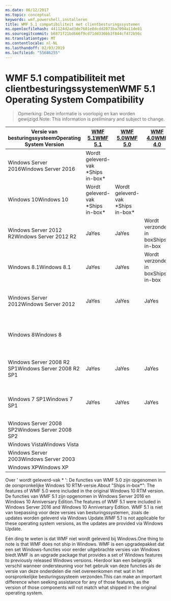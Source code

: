 ```yaml
---
ms.date: 06/12/2017
ms.topic: conceptual
keywords: wmf,powershell,installeren
title: WMF 5.1 compatibiliteit met clientbesturingssystemen
ms.openlocfilehash: 441124d2ad3de7601e8dcdd2073ba7094a11de81
ms.sourcegitcommit: b6871f21bd666f9cd71dd336bb3f844cf472b56c
ms.translationtype: MT
ms.contentlocale: nl-NL
ms.lasthandoff: 02/03/2019
ms.locfileid: "55686255"
---
```

# <a name="wmf-51-operating-system-compatibility"></a><span data-ttu-id="8833b-103">WMF 5.1 compatibiliteit met clientbesturingssystemen</span><span class="sxs-lookup"><span data-stu-id="8833b-103">WMF 5.1 Operating System Compatibility</span></span> #

> <span data-ttu-id="8833b-104">Opmerking: Deze informatie is voorlopig en kan worden gewijzigd.</span><span class="sxs-lookup"><span data-stu-id="8833b-104">Note: This information is preliminary and subject to change.</span></span>

| <span data-ttu-id="8833b-105">Versie van besturingssysteem</span><span class="sxs-lookup"><span data-stu-id="8833b-105">Operating System Version</span></span> | [<span data-ttu-id="8833b-106">WMF 5.1</span><span class="sxs-lookup"><span data-stu-id="8833b-106">WMF 5.1</span></span>](https://aka.ms/wmf51download) | [<span data-ttu-id="8833b-107">WMF 5.0</span><span class="sxs-lookup"><span data-stu-id="8833b-107">WMF 5.0</span></span>](https://aka.ms/wmf5download) | [<span data-ttu-id="8833b-108">WMF 4.0</span><span class="sxs-lookup"><span data-stu-id="8833b-108">WMF 4.0</span></span>](https://aka.ms/wmf4download) |  [<span data-ttu-id="8833b-109">WMF 3.0</span><span class="sxs-lookup"><span data-stu-id="8833b-109">WMF 3.0</span></span>](https://aka.ms/wmf3download) | [<span data-ttu-id="8833b-110">WMF 2.0</span><span class="sxs-lookup"><span data-stu-id="8833b-110">WMF 2.0</span></span>](https://aka.ms/wmf2download) |
| ------------------------ | ----------- | ----------- | ----------- | ------------ |  ------------- |
| <span data-ttu-id="8833b-111">Windows Server 2016</span><span class="sxs-lookup"><span data-stu-id="8833b-111">Windows Server 2016</span></span> | <span data-ttu-id="8833b-112">Wordt geleverd-vak \*</span><span class="sxs-lookup"><span data-stu-id="8833b-112">Ships in-box\*</span></span> |  |  |  |  |
| <span data-ttu-id="8833b-113">Windows 10</span><span class="sxs-lookup"><span data-stu-id="8833b-113">Windows 10</span></span> | <span data-ttu-id="8833b-114">Wordt geleverd-vak \*</span><span class="sxs-lookup"><span data-stu-id="8833b-114">Ships in-box\*</span></span> | <span data-ttu-id="8833b-115">Wordt geleverd-vak \*</span><span class="sxs-lookup"><span data-stu-id="8833b-115">Ships in-box\*</span></span>  | | | |
| <span data-ttu-id="8833b-116">Windows Server 2012 R2</span><span class="sxs-lookup"><span data-stu-id="8833b-116">Windows Server 2012 R2</span></span>| <span data-ttu-id="8833b-117">Ja</span><span class="sxs-lookup"><span data-stu-id="8833b-117">Yes</span></span> | <span data-ttu-id="8833b-118">Ja</span><span class="sxs-lookup"><span data-stu-id="8833b-118">Yes</span></span> | <span data-ttu-id="8833b-119">Wordt verzonden in box</span><span class="sxs-lookup"><span data-stu-id="8833b-119">Ships in-box</span></span> |  |  |
| <span data-ttu-id="8833b-120">Windows 8.1</span><span class="sxs-lookup"><span data-stu-id="8833b-120">Windows 8.1</span></span> | <span data-ttu-id="8833b-121">Ja</span><span class="sxs-lookup"><span data-stu-id="8833b-121">Yes</span></span> | <span data-ttu-id="8833b-122">Ja</span><span class="sxs-lookup"><span data-stu-id="8833b-122">Yes</span></span> |  <span data-ttu-id="8833b-123">Wordt verzonden in box</span><span class="sxs-lookup"><span data-stu-id="8833b-123">Ships in-box</span></span> |  |  |
| <span data-ttu-id="8833b-124">Windows Server 2012</span><span class="sxs-lookup"><span data-stu-id="8833b-124">Windows Server 2012</span></span> | <span data-ttu-id="8833b-125">Ja</span><span class="sxs-lookup"><span data-stu-id="8833b-125">Yes</span></span> | <span data-ttu-id="8833b-126">Ja</span><span class="sxs-lookup"><span data-stu-id="8833b-126">Yes</span></span> | <span data-ttu-id="8833b-127">Ja</span><span class="sxs-lookup"><span data-stu-id="8833b-127">Yes</span></span> |  <span data-ttu-id="8833b-128">Wordt verzonden in box</span><span class="sxs-lookup"><span data-stu-id="8833b-128">Ships in-box</span></span> | |
| <span data-ttu-id="8833b-129">Windows 8</span><span class="sxs-lookup"><span data-stu-id="8833b-129">Windows 8</span></span> |  |  |  | <span data-ttu-id="8833b-130">Wordt verzonden in box</span><span class="sxs-lookup"><span data-stu-id="8833b-130">Ships in-box</span></span> | |
| <span data-ttu-id="8833b-131">Windows Server 2008 R2 SP1</span><span class="sxs-lookup"><span data-stu-id="8833b-131">Windows Server 2008 R2 SP1</span></span> | <span data-ttu-id="8833b-132">Ja</span><span class="sxs-lookup"><span data-stu-id="8833b-132">Yes</span></span> | <span data-ttu-id="8833b-133">Ja</span><span class="sxs-lookup"><span data-stu-id="8833b-133">Yes</span></span> | <span data-ttu-id="8833b-134">Ja</span><span class="sxs-lookup"><span data-stu-id="8833b-134">Yes</span></span> |  <span data-ttu-id="8833b-135">Ja</span><span class="sxs-lookup"><span data-stu-id="8833b-135">Yes</span></span>| <span data-ttu-id="8833b-136">Wordt verzonden in box</span><span class="sxs-lookup"><span data-stu-id="8833b-136">Ships in-box</span></span> |
| <span data-ttu-id="8833b-137">Windows 7 SP1</span><span class="sxs-lookup"><span data-stu-id="8833b-137">Windows 7 SP1</span></span>  | <span data-ttu-id="8833b-138">Ja</span><span class="sxs-lookup"><span data-stu-id="8833b-138">Yes</span></span> | <span data-ttu-id="8833b-139">Ja</span><span class="sxs-lookup"><span data-stu-id="8833b-139">Yes</span></span> | <span data-ttu-id="8833b-140">Ja</span><span class="sxs-lookup"><span data-stu-id="8833b-140">Yes</span></span> | <span data-ttu-id="8833b-141">Ja</span><span class="sxs-lookup"><span data-stu-id="8833b-141">Yes</span></span> | <span data-ttu-id="8833b-142">Wordt verzonden in box</span><span class="sxs-lookup"><span data-stu-id="8833b-142">Ships in-box</span></span> |
| <span data-ttu-id="8833b-143">Windows Server 2008 SP2</span><span class="sxs-lookup"><span data-stu-id="8833b-143">Windows Server 2008 SP2</span></span> | | | | <span data-ttu-id="8833b-144">Ja</span><span class="sxs-lookup"><span data-stu-id="8833b-144">Yes</span></span> | <span data-ttu-id="8833b-145">Ja</span><span class="sxs-lookup"><span data-stu-id="8833b-145">Yes</span></span> |
| <span data-ttu-id="8833b-146">Windows Vista</span><span class="sxs-lookup"><span data-stu-id="8833b-146">Windows Vista</span></span> | | | | | <span data-ttu-id="8833b-147">Ja</span><span class="sxs-lookup"><span data-stu-id="8833b-147">Yes</span></span> |
| <span data-ttu-id="8833b-148">Windows Server 2003</span><span class="sxs-lookup"><span data-stu-id="8833b-148">Windows Server 2003</span></span>| | | |  | <span data-ttu-id="8833b-149">Ja</span><span class="sxs-lookup"><span data-stu-id="8833b-149">Yes</span></span> |
| <span data-ttu-id="8833b-150">Windows XP</span><span class="sxs-lookup"><span data-stu-id="8833b-150">Windows XP</span></span> | | | |  | <span data-ttu-id="8833b-151">Ja</span><span class="sxs-lookup"><span data-stu-id="8833b-151">Yes</span></span> |


<span data-ttu-id="8833b-152">Over ' wordt geleverd-vak \* ': De functies van WMF 5.0 zijn opgenomen in de oorspronkelijke Windows 10 RTM-versie.</span><span class="sxs-lookup"><span data-stu-id="8833b-152">About "Ships in-box\*": The features of WMF 5.0 were included in the original Windows 10 RTM version.</span></span>
<span data-ttu-id="8833b-153">De functies van WMF 5.1 zijn opgenomen in Windows Server 2016 en Windows 10 Anniversary Edition.</span><span class="sxs-lookup"><span data-stu-id="8833b-153">The features of WMF 5.1 were included in Windows Server 2016 and Windows 10 Anniversary Edition.</span></span>
<span data-ttu-id="8833b-154">WMF 5.1 is niet van toepassing voor deze versies van besturingssystemen, zoals de updates worden geleverd via Windows Update.</span><span class="sxs-lookup"><span data-stu-id="8833b-154">WMF 5.1 is not applicable for these operating system versions, as the updates are provided via Windows Update.</span></span>


<span data-ttu-id="8833b-155">Eén ding te weten is dat WMF niet wordt geleverd bij Windows.</span><span class="sxs-lookup"><span data-stu-id="8833b-155">One thing to note is that WMF does not ship in Windows.</span></span>
<span data-ttu-id="8833b-156">WMF is een upgradepakket dat een set Windows-functies voor eerder uitgebrachte versies van Windows biedt.</span><span class="sxs-lookup"><span data-stu-id="8833b-156">WMF is an upgrade package that provides a set of Windows features to previously released Windows versions.</span></span>
<span data-ttu-id="8833b-157">Hierdoor kan een belangrijk verschil wanneer ondersteuning voor het gebruik van deze functies als de versie van deze onderdelen die niet overeenkomen met wat in het oorspronkelijke besturingssysteem verzonden.</span><span class="sxs-lookup"><span data-stu-id="8833b-157">This can make an important difference when seeking assistance for any of those features, as the version of those components will not match what shipped in the original operating system.</span></span>
